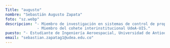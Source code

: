 ```yaml
---
Title: "augusto"
nombre: "Sebastián Augusto Zapata"
foto: "sz.webp"
descripcion: "- Miembro de investigación en sistemas de control de propulsión y guiado.
              - Miembro del cohete interinstitucional UdeA-UIS."
puesto: "- Estudiante de Ingeniería Aeroespacial, Universidad de Antioquia"
email: "sebastian.zapatag1@udea.edu.co"
---
```

